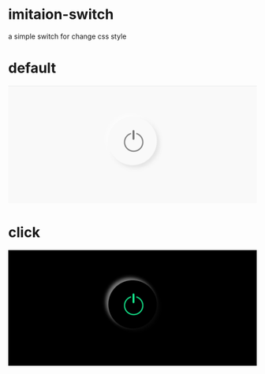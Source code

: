 # imitaion-switch
a simple switch for change css style
# default
<img src="/default.png"><br>
# click
<img src="/click.png">

